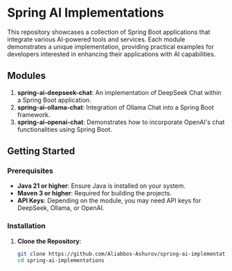 # Spring AI Implementations

This repository showcases a collection of Spring Boot applications that integrate various AI-powered tools and services. Each module demonstrates a unique implementation, providing practical examples for developers interested in enhancing their applications with AI capabilities.

## Modules

1. **spring-ai-deepseek-chat**: An implementation of DeepSeek Chat within a Spring Boot application.
2. **spring-ai-ollama-chat**: Integration of Ollama Chat into a Spring Boot framework.
3. **spring-ai-openai-chat**: Demonstrates how to incorporate OpenAI's chat functionalities using Spring Boot.

## Getting Started

### Prerequisites

- **Java 21 or higher**: Ensure Java is installed on your system.
- **Maven 3 or higher**: Required for building the projects.
- **API Keys**: Depending on the module, you may need API keys for DeepSeek, Ollama, or OpenAI.

### Installation

1. **Clone the Repository**:
   ```bash
   git clone https://github.com/Aliabbos-Ashurov/spring-ai-implementations.git
   cd spring-ai-implementations
